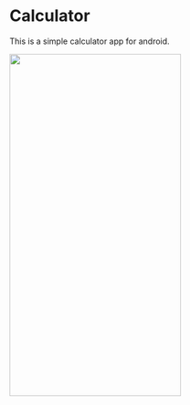 # Calculator
This is a simple calculator app for android.

<img src="https://user-images.githubusercontent.com/20423471/35084470-2125f5ca-fc4a-11e7-92f9-3b939bf0579c.png" width="300px" height="600px" />
